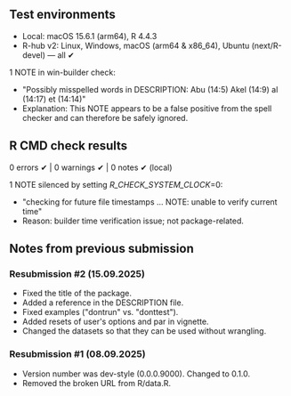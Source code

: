 ## Test environments

- Local: macOS 15.6.1 (arm64), R 4.4.3
- R-hub v2: Linux, Windows, macOS (arm64 & x86_64), Ubuntu (next/R-devel) — all ✔

1 NOTE in win-builder check:
- "Possibly misspelled words in DESCRIPTION:
  Abu (14:5)
  Akel (14:9)
  al (14:17)
  et (14:14)"
- Explanation: This NOTE appears to be a false positive from the spell checker and can therefore be safely ignored.

## R CMD check results

0 errors ✔ | 0 warnings ✔ | 0 notes ✔ (local)

1 NOTE silenced by setting _R_CHECK_SYSTEM_CLOCK_=0:
- "checking for future file timestamps ... NOTE: unable to verify current time"
- Reason: builder time verification issue; not package-related.

## Notes from previous submission

### Resubmission #2 (15.09.2025)

- Fixed the title of the package.
- Added a reference in the DESCRIPTION file.
- Fixed examples ("dontrun" vs. "donttest").
- Added resets of user's options and par in vignette.
- Changed the datasets so that they can be used without wrangling.

### Resubmission #1 (08.09.2025)

- Version number was dev-style (0.0.0.9000). Changed to 0.1.0.
- Removed the broken URL from R/data.R.
